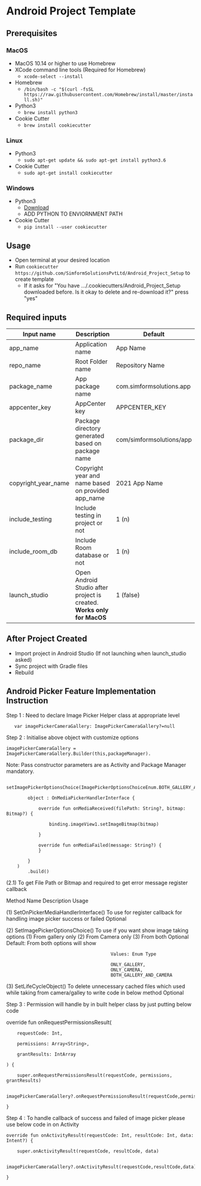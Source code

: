 # Android Project Template

## Prerequisites

### MacOS

* MacOS 10.14 or higher to use Homebrew
* XCode command line tools (Required for Homebrew)
    * ```xcode-select --install```
* Homebrew
    * ```/bin/bash -c "$(curl -fsSL https://raw.githubusercontent.com/Homebrew/install/master/install.sh)"```
* Python3
     * ```brew install python3```
* Cookie Cutter
    * ```brew install cookiecutter```

### Linux

* Python3
    * ```sudo apt-get update && sudo apt-get install python3.6```
* Cookie Cutter
    * ```sudo apt-get install cookiecutter```

### Windows

* Python3
    * [Download](https://www.python.org/downloads/)
    * ADD PYTHON TO ENVIORNMENT PATH
* Cookie Cutter
    * ```pip install --user cookiecutter```


## Usage

* Open terminal at your desired location
* Run ```cookiecutter https://github.com/SimformSolutionsPvtLtd/Android_Project_Setup``` to create template
    * If it asks for "You have .../.cookiecutters/Android_Project_Setup downloaded before. Is it okay to delete and re-download it?" press "yes"

## Required inputs

Input name | Description | Default
--- | --- | --- |
app_name | Application name | App Name
repo_name | Root Folder name | Repository Name
package_name | App package name | com.simformsolutions.app
appcenter_key | AppCenter key | APPCENTER_KEY
package_dir | Package directory generated based on package name | com/simformsolutions/app
copyright_year_name | Copyright year and name based on provided app_name | 2021 App Name
include_testing | Include testing in project or not | 1 (n)
include_room_db | Include Room database or not | 1 (n)
launch_studio | Open Android Studio after project is created. <b>Works only for MacOS</b> | 1 (false)

## After Project Created

* Import project in Android Studio (If not launching when launch_studio asked)
* Sync project with Gradle files
* Rebuild



## Android Picker Feature Implementation Instruction

Step 1 : Need to declare Image Picker Helper class at appropriate level

       var imagePickerCameraGallery: ImagePickerCameraGallery?=null


Step 2 : Initialise above object with customize options

    imagePickerCameraGallery = ImagePickerCameraGallery.Builder(this,packageManager).


Note: Pass constructor parameters are as Activity and Package Manager mandatory.

        setImagePickerOptionsChoice(ImagePickerOptionsChoiceEnum.BOTH_GALLERY_AND_CAMERA).setOnPickerMediaHandlerInterface(

            object : OnMediaPickerHandlerInterface {

                override fun onMediaReceived(filePath: String?, bitmap: Bitmap?) {

                    binding.imageView1.setImageBitmap(bitmap)

                }

                override fun onMediaFailed(message: String?) {
                }

            }
        )
            .build()


(2.1) To get File Path or Bitmap and required to get error message register callback

Method Name                             Description                                                                                                      Usage


(1) SetOnPickerMediaHandlerInterface()     To use for register callback for handling image picker success or failed                                       Optional

(2) SetImagePickerOptionsChoice()          To use if you want show image taking options (1) From gallery only (2) From Camera only (3) From both          Optional
                                       Default: From both options will show

                                           Values: Enum Type

                                           ONLY_GALLERY,
                                           ONLY_CAMERA,
                                           BOTH_GALLERY_AND_CAMERA

(3) SetLifeCycleObject()                   To delete unnecessary cached files which used while taking from camera/galley to write code in below method    Optional


Step 3 : Permission will handle by in built helper class by just putting below code



override fun onRequestPermissionsResult(

        requestCode: Int,

        permissions: Array<String>,

        grantResults: IntArray

    ) {

        super.onRequestPermissionsResult(requestCode, permissions, grantResults)

        imagePickerCameraGallery?.onRequestPermissionsResult(requestCode,permissions,grantResults)

    }


Step 4 :  To handle callback of success and failed of image picker please use below code in on Activity



    override fun onActivityResult(requestCode: Int, resultCode: Int, data: Intent?) {

        super.onActivityResult(requestCode, resultCode, data)

        imagePickerCameraGallery?.onActivityResult(requestCode,resultCode,data)

    }